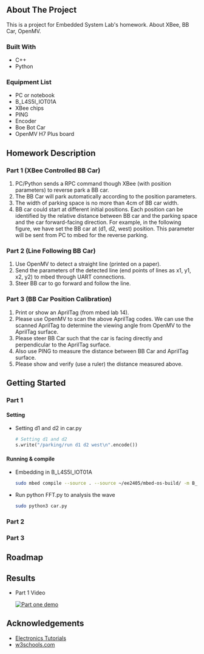 <!-- ABOUT THE PROJECT -->
## About The Project

This is a project for Embedded System Lab's homework.
About XBee, BB Car, OpenMV. 

### Built With

* C++
* Python

### Equipment List

* PC or notebook
* B_L4S5I_IOT01A
* XBee chips
* PING
* Encoder
* Boe Bot Car
* OpenMV H7 Plus board

## Homework Description

### Part 1 (XBee Controlled BB Car)

1. PC/Python sends a RPC command though XBee (with position parameters) to reverse park a BB car.
2. The BB Car will park automatically according to the position parameters.
3. The width of parking space is no more than 4cm of BB car width.
4. BB car could start at different initial positions. Each position can be identified by the relative distance between BB car and the parking space and the car forward-facing direction. For example, in the following figure, we have set the BB car at (d1, d2, west) position. This parameter will be sent from PC to mbed for the reverse parking.

### Part 2 (Line Following BB Car)

1. Use OpenMV to detect a straight line (printed on a paper).
2. Send the parameters of the detected line (end points of lines as x1, y1, x2, y2) to mbed through UART connections.
3. Steer BB car to go forward and follow the line.

### Part 3 (BB Car Position Calibration)

1. Print or show an AprilTag (from mbed lab 14).
2. Please use OpenMV to scan the above AprilTag codes. We can use the scanned AprilTag to determine the viewing angle from OpenMV to the AprilTag surface.
3. Please steer BB Car such that the car is facing directly and perpendicular to the AprilTag surface.
4. Also use PING to measure the distance between BB Car and AprilTag surface.
5. Please show and verify (use a ruler) the distance measured above.


<!-- GETTING STARTED -->
## Getting Started

### Part 1

#### Setting

* Setting d1 and d2 in car.py
    
    ```python
    # Setting d1 and d2
    s.write("/parking/run d1 d2 west\n".encode())
    ```

#### Running & compile

* Embedding in B_L4S5I_IOT01A
  
    ```sh
    sudo mbed compile --source . --source ~/ee2405/mbed-os-build/ -m B_L4S5I_IOT01A -t GCC_ARM -f
    ```

* Run python FFT.py to analysis the wave
  
    ```sh
    sudo python3 car.py
    ```
### Part 2

### Part 3

<!-- ROADMAP -->
## Roadmap



<!-- Screenshot -->
## Results

* Part 1 Video

    [![Part one demo](https://img.youtube.com/vi/NePzGIxofaE/0.jpg)](https://www.youtube.com/watch?v=NePzGIxofaE)

<!-- ACKNOWLEDGEMENTS -->
## Acknowledgements

* [Electronics Tutorials](https://www.electronics-tutorials.ws/filter/filter_2.html)
* [w3schools.com](https://www.w3schools.com/python/)

